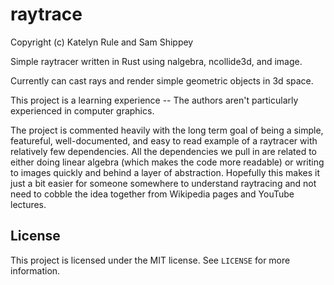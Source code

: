 # raytrace
Copyright (c) Katelyn Rule and Sam Shippey

Simple raytracer written in Rust using nalgebra, ncollide3d, and image.

Currently can cast rays and render simple geometric objects in 3d space.

This project is a learning experience -- The authors aren't particularly
experienced in computer graphics.

The project is commented heavily with the long term goal of being a simple, 
featureful, well-documented, and easy to read example of a raytracer with
relatively few dependencies. All the dependencies we pull in are related to
either doing linear algebra (which makes the code more readable) or writing
to images quickly and behind a layer of abstraction. Hopefully this makes
it just a bit easier for someone somewhere to understand raytracing and not 
need to cobble the idea together from Wikipedia pages and YouTube lectures.

## License
This project is licensed under the MIT license. See `LICENSE` for more information.
